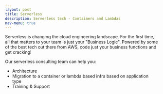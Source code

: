 ```yaml
---
layout: post
title: Serverless
description: Serverless tech - Containers and Lambdas
nav-menu: true
---
```



Serverless is changing the cloud engineering landscape. For the first time, all that matters to your team is just your "Business Logic". Powered by some of the best tech out there from AWS, code just your business functions and get cracking!

Our serverless consulting team can help you:
* Architecture
* Migration to a container or lambda based infra based on application type
* Training & Support